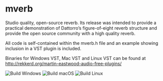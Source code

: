 ﻿mverb
=====

Studio quality, open-source reverb. Its release was intended to provide a practical demonstration of Dattorro’s figure-of-eight reverb structure and provide the open source community with a high quality reverb.

All code is self-contained within the mverb.h file and an example showing inclusion in a VST plugin is included.

Binaries for Windows VST, Mac VST and Linux VST can be found at http://rekkerd.org/martin-eastwood-audio-free-plugins/

![Build Windows](https://github.com/FigBug/mverb/workflows/Build%20Windows/badge.svg "Build Windows")
![Build macOS](https://github.com/FigBug/mverb/workflows/Build%20macOS/badge.svg "Build macOS")
![Build Linux](https://github.com/FigBug/mverb/workflows/Build%20Linux/badge.svg "Build Linux")
